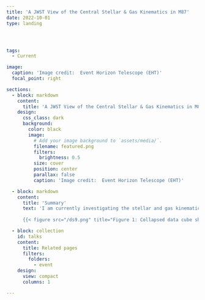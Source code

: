 ```yaml
---
title: 'A JWST View of the Central Stellar & Gas Kinematics in M87'
date: 2022-10-01
type: landing




tags:
  - Current

image:
  caption: 'Image credit:  Event Horizon Telescope (EHT)'
  focal_point: right

sections:
  - block: markdown
    content:
      title: 'A JWST View of the Central Stellar & Gas Kinematics in M87'
    design:
      css_class: dark
      background:
        color: black
        image:
          # Add your image background to `assets/media/`.
          filename: featured.png
          filters:
            brightness: 0.5
          size: cover
          position: center
          parallax: false
          caption: 'Image credit:  Event Horizon Telescope (EHT)'

  - block: markdown
    content:
      title: 'Summary'
      text: 'I am currently investigating the stellar and gas kinematics at the center of M87, one of the most massive elliptical galaxies in the nearby universe. Using the extraordinary           spatial and spectral resolution of the JWST’s NIRSpec Integral Field Unit (IFU), I aim to map the detailed motion of stars and gas in the core of this galaxy. This project will              provide valuable insights into the dynamics of one of the most studied galaxy cores, shedding light on the role of black holes in shaping the central regions of galaxies and the             broader processes that govern galaxy formation. 
      
      {{< figure src="/ds9.png" title="Figure 1: Collapsed data cube showing the center of M87 observed with JWST/NIRSpec IFU." >}}'  

  - block: collection
    id: talks
    content:
      title: Related pages
      filters:
        folders:
          - event
    design:
      view: compact
      columns: 1

---
```

